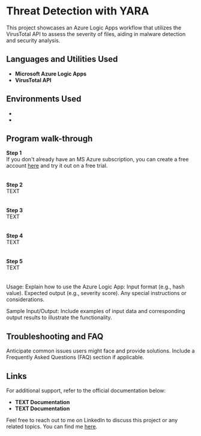 <h1>Threat Detection with YARA</h1>

This project showcases an Azure Logic Apps workflow that utilizes the VirusTotal API to assess the severity of files, aiding in malware detection and security analysis.
<br />

<h2>Languages and Utilities Used</h2>

- <b>Microsoft Azure Logic Apps</b> 
- <b>VirusTotal API</b><br/>

<h2>Environments Used </h2>

- <b></b>
- <b></b><br/>

<h2>Program walk-through</h2>

<b>Step 1</b> 
<br/>
If you don't already have an MS Azure subscription, you can create a free account <a href="" target="_blank">here</a> and try it out on a free trial.
<br/> 
<br/>
<img src=""> 
<br/>
<br/>
<b>Step 2</b> 
<br/>
TEXT
<br/>
<br/>
<img src=""> 
<br/>
<br/>
<b>Step 3</b> 
<br/>
TEXT
<br/>
<br/>
<img src=""> 
<br/>
<br/>
<b>Step 4</b> 
<br/>
TEXT
<br/>
<br/>
<img src=""> 
<br/>
<br/>
<b>Step 5</b> 
<br/>
TEXT
<br/>
<br/>
<img src=""> 
<br/>
<br/>
Usage:
Explain how to use the Azure Logic App:
Input format (e.g., hash value).
Expected output (e.g., severity score).
Any special instructions or considerations.

Sample Input/Output:
Include examples of input data and corresponding output results to illustrate the functionality.


<h2>Troubleshooting and FAQ</h2>

Anticipate common issues users might face and provide solutions.
Include a Frequently Asked Questions (FAQ) section if applicable.

<h2>Links</h2>

For additional support, refer to the official documentation below:
<br/>
- <b>TEXT Documentation</b>
- <b>TEXT Documentation</b><br/>

Feel free to reach out to me on LinkedIn to discuss this project or any related topics. You can find me <a href="https://www.linkedin.com/in/tadeh-anbarchian/" target="_blank">here</a>.

